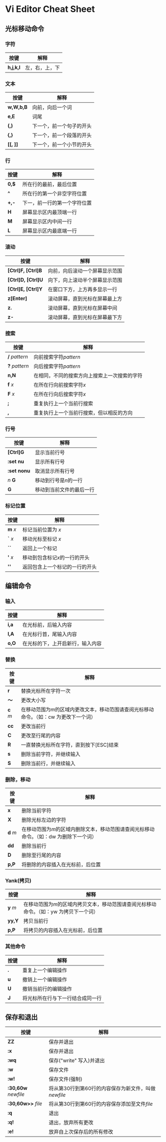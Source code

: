 # Vi Editor Cheat Sheet

## 光标移动命令
### 字符
| 按键 | 解释 |
|---|---|
| **h,j,k,l** | 左，右，上，下 |
### 文本
| 按键 | 解释 |
|---|---|
| **w,W,b,B** | 向前，向后一个词 |
| **e,E** | 词尾 |
| **(,)** | 下一个，前一个句子的开头 |
| **{,}** | 下一个，前一个段落的开头 |
| **[[, ]]** | 下一个，前一个小节的开头 |
### 行
| 按键 | 解释 |
|---|---|
| **0,$** | 所在行的最前，最后位置 |
| **^** | 所在行的第一个非空字符位置 |
| **+,-** | 下一，前一行的第一个字符位置 |
| **H** | 屏幕显示区内最顶端一行 |
| **M** | 屏幕显示区内中间一行 |
| **L** | 屏幕显示区内最底端一行 |
### 滚动
| 按键 | 解释 |
|---|---|
| **[Ctrl]F, [Ctrl]B** | 向前，向后滚动一个屏幕显示范围 |
| **[Ctrl]D, [Ctrl]U** | 向下，向上滚动半个屏幕显示范围 |
| **[Ctrl]E, [Ctrl]Y** | 在窗口下方，上方再多显示一行 |
| **z[Enter]** | 滚动屏幕，直到光标在屏幕最上方 |
| **z.** | 滚动屏幕，直到光标在屏幕中间 |
| **z-** | 滚动屏幕，直到光标在屏幕最下方 |
### 搜索
| 按键 | 解释 |
|---|---|
| **/** *pattern* | 向前搜索字符*pattern* |
| **?** *pattern* | 向后搜索字符*pattern* |
| **n,N** | 在相同，不同的搜索方向上搜索上一次搜索的字符 |
| **f** *x* | 在所在行向前搜索字符*x* |
| **F** *x* | 在所在行向后搜索字符*x* |
| **;** | 重复执行上一个当前行搜索 |
| **,** | 重复执行上一个当前行搜索，但以相反的方向 |
### 行号
| 按键 | 解释 |
|---|---|
| **[Ctrl]G** | 显示当前行号 |
| **:set nu** | 显示所有行号 |
| **:set nonu** | 取消显示所有行号 |
| *n* **G** | 移动到行号是*n*的一行 |
| **G** | 移动到当前文件的最后一行 |
### 标记位置
| 按键 | 解释 |
|---|---|
| **m** *x* | 标记当前位置为 *x* |
| **`** *x* | 移动光标至标记 *x* |
| **``** | 返回上一个标记 |
| **'** *x* | 移动到包含标记*x*的一行的开头 |
| **''** | 返回包含上一个标记的一行的开头 |

## 编辑命令
### 输入
| 按键 | 解释 |
|---|---|
| **i,a** | 在光标前，后输入内容 |
| **I,A** | 在光标行首，尾输入内容 |
| **o,O** | 在光标的下，上开启新行，输入内容 |
### 替换
| 按键 | 解释 |
|---|---|
| **r** | 替换光标所在字符一次 |
| **～** | 更改大小写 |
| **c** *m* | 在移动范围为*m*的区域内更改文本，移动范围请查阅光标移动命令。（如：cw 为更改下一个词） |
| **cc** | 更改当前行 |
| **C** | 更改至行尾的内容 |
| **R** | 一直替换光标所在字符，直到按下[ESC]结束 |
| **s** | 删除当前字符，并继续输入 |
| **S** | 删除当前行，并继续输入 |
### 删除，移动
| 按键 | 解释 |
|---|---|
| **x** | 删除当前字符 |
| **X** | 删除光标左边的字符 |
| **d** *m* | 在移动范围为*m*的区域内删除文本，移动范围请查阅光标移动命令。（如：dw 为删除下一个词） |
| **dd** | 删除当前行 |
| **D** | 删除至行尾的内容 |
| **p,P** | 将删除的内容插入在光标前，后位置 |
### Yank(拷贝)
| 按键 | 解释 |
|---|---|
| **y** *m* | 在移动范围为*m*的区域内拷贝文本，移动范围请查阅光标移动命令。（如：yw 为拷贝下一个词） |
| **yy,Y** | 拷贝当前行 |
| **p,P** | 将拷贝的内容插入在光标前，后位置 |
### 其他命令
| 按键 | 解释 |
|---|---|
| **.** | 重复上一个编辑操作 |
| **u** | 撤销上一个编辑操作 |
| **U** | 撤销当前行的编辑操作 |
| **J** | 将光标所在行与下一行结合成同一行 |

## 保存和退出
| 按键 | 解释 |
|---|---|
| **ZZ** | 保存并退出 |
| **:x**  | 保存并退出 |
| **:wq** | 保存("write" 写入)并退出 |
| **:w** | 保存文件 |
| **:w!** | 保存文件(强制) |
| **:30,60w** *newfile* | 将从第30行到第60行的内容保存为新文件，叫做*newfile* |
| **:30,60w>>** *file* | 将从第30行到第60行的内容保存添加至文件*file* |
| **:q** | 退出 |
| **:q!** | 退出，放弃所有更改 |
| **:e!** | 放弃自上次保存后的所有修改 |
